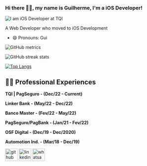 ### Hi there 👋🏾, my name is Guilherme, I'm a iOS Developer!

![I am iOS Developer at TQI](https://pbs.twimg.com/profile_images/1631290298142801926/RyDnI_zZ_400x400.jpg)

A Web Developer who moved to iOS Development

- 😄 Pronouns: Gui 


![GitHub metrics](https://metrics.lecoq.io/glhrme)

![GitHub streak stats](https://github-readme-streak-stats.herokuapp.com/?user=glhrme) 

[![Top Langs](https://github-readme-stats.vercel.app/api/top-langs/?username=glhrme)](https://github.com/anuraghazra/github-readme-stats)

 

## 👨‍💻  Professional Experiences ️
**TQI | PagSeguro - (Dec/22 - Current)** 

**Linker Bank - (May/22 - Dec/22)**

**Banco Master - (Fev/22 - May/22)**
  
**PagSeguro/PagBank - (Jan/21 - Fev/22)**

**OSF Digital - (Dec/19 - Dec/2020)**

**Automotion Ind. - (Mar/18 - Dec/19)**


[<img src='https://cdn.jsdelivr.net/npm/simple-icons@3.0.1/icons/github.svg' alt='github' height='40'>](https://github.com/glhrme) 
[<img src='https://cdn.jsdelivr.net/npm/simple-icons@3.0.1/icons/linkedin.svg' alt='linkedin' height='40'>](https://www.linkedin.com/in/glhrme/) 
[<img src='https://cdn.jsdelivr.net/npm/simple-icons@3.0.1/icons/whatsapp.svg' alt='whatsapp' height='40'>](https://api.whatsapp.com/send?phone=5519981420573)  
